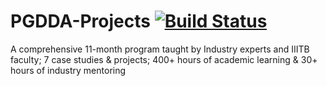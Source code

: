 # PGDDA-Projects    [![Build Status](https://travis-ci.org/prk327/PGDDA-Projects.svg?branch=master)](https://travis-ci.org/prk327/PGDDA-Projects)
A comprehensive 11-month program taught by Industry experts and IIITB faculty; 7 case studies &amp; projects; 400+ hours of academic learning &amp; 30+ hours of industry mentoring
